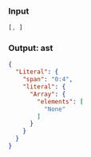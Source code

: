 ### Input
```js
[, ]
```

### Output: ast
```json
{
  "Literal": {
    "span": "0:4",
    "literal": {
      "Array": {
        "elements": [
          "None"
        ]
      }
    }
  }
}
```
